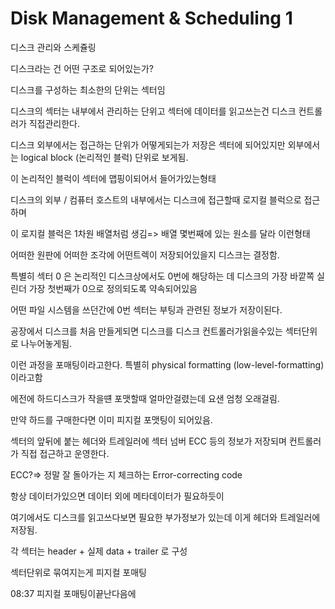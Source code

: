 # Disk Management & Scheduling 1

디스크 관리와 스케쥴링

디스크라는 건 어떤 구조로 되어있는가?

디스크를 구성하는 최소한의 단위는 섹터임

디스크의 섹터는 내부에서 관리하는 단위고 섹터에 데이터를 읽고쓰는건 디스크 컨트롤러가 직접관리한다.

디스크 외부에서는 접근하는 단위가 어떻게되는가 저장은 섹터에 되어있지만 외부에서는 logical block (논리적인 블럭) 단위로 보게됨.

이 논리적인 블럭이 섹터에 맵핑이되어서 들어가있는형태

디스크의 외부 / 컴퓨터 호스트의 내부에서는 디스크에 접근할때 로지컬 블럭으로 접근하며

이 로지컬 블럭은 1차원 배열처럼 생김=> 배열 몇번째에 있는 원소를 달라 이런형태

어떠한 원판에 어떠한 조각에 어떤트렉이 저장되어있을지 디스크는 결정함.

특별히 섹터 0 은 논리적인 디스크상에서도 0번에 해당하는 데 디스크의 가장 바깥쪽 실린더 가장 첫번째가 0으로 정의되도록 약속되어있음

어떤 파일 시스템을 쓰던간에 0번 섹터는 부팅과 관련된 정보가 저장이된다.

공장에서 디스크를 처음 만들게되면 디스크를 디스크 컨트롤러가읽을수있는 섹터단위로 나누어놓게됨.

이런 과정을 포매팅이라고한다. 특별히 physical formatting (low-level-formatting)이라고함

에전에 하드디스크가 작을떈 포맷할때 얼마안걸렸는데 요샌 엄청 오래걸림.

만약 하드를 구매한다면 이미 피지컬 포맷팅이 되어있음.

섹터의 앞뒤에 붙는 헤더와 트레일러에 섹터 넘버 ECC 등의 정보가 저장되며 컨트롤러가 직접 접근하고 운영한다.

ECC?=> 정말 잘 돌아가는 지 체크하는 Error-correcting code

항상 데이터가있으면 데이터 외에 메타데이터가 필요하듯이

여기에서도 디스크를 읽고쓰다보면 필요한 부가정보가 있는데 이게 헤더와 트레일러에 저장됨.

각 섹터는 header + 실제 data + trailer 로 구성

섹터단위로 묶여지는게 피지컬 포매팅

08:37 피지컬 포매팅이끝난다음에

